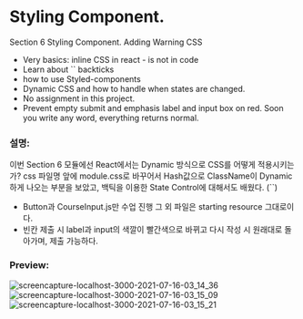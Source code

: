 # Styling Component.
Section 6 Styling Component. 
Adding Warning CSS
* Very basics: inline CSS in react - is not in code
* Learn about \`\` backticks
* how to use Styled-components
* Dynamic CSS and how to handle when states are changed.
* No assignment in this project.
* Prevent empty submit and emphasis label and input box on red. Soon you write any word, everything returns normal. 
### 설명:
이번 Section 6 모듈에선 React에서는 Dynamic 방식으로 CSS를 어떻게 적용시키는가? 
css 파일명 앞에 module.css로 바꾸어서 Hash값으로 ClassName이 Dynamic하게 나오는 부분을 보았고,
백틱을 이용한 State Control에 대해서도 배웠다. (\`\`)
* Button과 CourseInput.js만 수업 진행 그 외 파일은 starting resource 그대로이다.
* 빈칸 제출 시 label과 input의 색깔이 빨간색으로 바뀌고 다시 작성 시 원래대로 돌아가며, 제출 가능하다.

### Preview:
![screencapture-localhost-3000-2021-07-16-03_14_36](https://user-images.githubusercontent.com/17328659/125837518-93d4022f-8c7a-4350-88dc-1b2e08485242.png)
![screencapture-localhost-3000-2021-07-16-03_15_09](https://user-images.githubusercontent.com/17328659/125837521-fcf28a7a-30e1-49ee-8be9-33e1cb8f022e.png)
![screencapture-localhost-3000-2021-07-16-03_15_21](https://user-images.githubusercontent.com/17328659/125837523-d998e1ba-5994-4a5d-a571-c4afaad05f9b.png)
